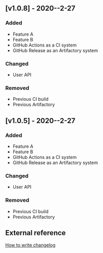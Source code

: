 ## [v1.0.8] - 2020--2-27 
### Added
- Feature A
- Feature B
- GitHub Actions as a CI system
- GitHub Release as an Artifactory system

### Changed
- User API

### Removed
- Previous CI build
- Previous Artifactory

## [v1.0.5] - 2020--2-27 
### Added
- Feature A
- Feature B
- GitHub Actions as a CI system
- GitHub Release as an Artifactory system

### Changed
- User API

### Removed
- Previous CI build
- Previous Artifactory

## External reference    
[How to write changelog](https://keepachangelog.com/en/1.0.0/)
